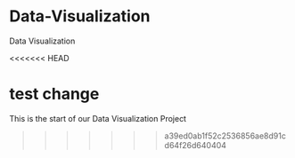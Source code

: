 # Data-Visualization
Data Visualization

<<<<<<< HEAD


test change 
=======
This is the start of our Data Visualization Project
>>>>>>> a39ed0ab1f52c2536856ae8d91cd64f26d640404
